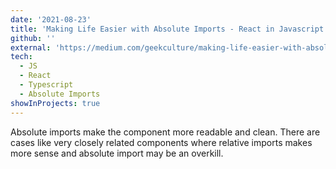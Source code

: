 ```yaml
---
date: '2021-08-23'
title: 'Making Life Easier with Absolute Imports - React in Javascript and Typescript'
github: ''
external: 'https://medium.com/geekculture/making-life-easier-with-absolute-imports-react-in-javascript-and-typescript-bbdab8a8a3a1'
tech:
  - JS
  - React
  - Typescript
  - Absolute Imports
showInProjects: true
---
```


Absolute imports make the component more readable and clean. There are cases like very closely related components where relative imports makes more sense and absolute import may be an overkill.
